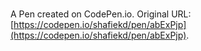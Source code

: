 # 

A Pen created on CodePen.io. Original URL: [https://codepen.io/shafiekd/pen/abExPjp](https://codepen.io/shafiekd/pen/abExPjp).

